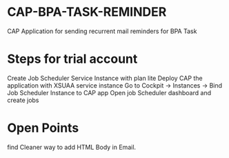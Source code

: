 # CAP-BPA-TASK-REMINDER
CAP Application for sending recurrent mail reminders for BPA Task 

# Steps for trial account
Create Job Scheduler Service Instance with plan lite
Deploy CAP the application with XSUAA service instance
Go to Cockpit -> Instances -> Bind Job Scheduler Instance to CAP app
Open job Scheduler dashboard and create jobs




# Open Points
find Cleaner way to add HTML Body in Email.

